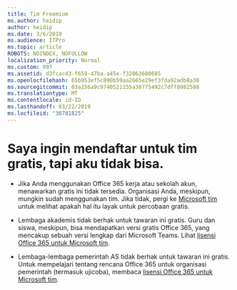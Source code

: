 ```yaml
---
title: Tim Freemium
ms.author: heidip
author: heidip
ms.date: 3/6/2019
ms.audience: ITPro
ms.topic: article
ROBOTS: NOINDEX, NOFOLLOW
localization_priority: Normal
ms.custom: 997
ms.assetid: d3fcac43-f659-47ba-a45e-f32863680685
ms.openlocfilehash: 65b953ef5c090b59aa2665e29ef3fda92adb8a30
ms.sourcegitcommit: 03a156a9c9740521155a30775492c7dff0982588
ms.translationtype: MT
ms.contentlocale: id-ID
ms.lasthandoff: 03/22/2019
ms.locfileid: "30781825"
---
```

# <a name="id-like-to-sign-up-for-teams-free-but-i-cant"></a>Saya ingin mendaftar untuk tim gratis, tapi aku tidak bisa.

- Jika Anda menggunakan Office 365 kerja atau sekolah akun, menawarkan gratis ini tidak tersedia. Organisasi Anda, meskipun, mungkin sudah menggunakan tim. Jika tidak, pergi ke [Microsoft tim](https://products.office.com/en-us/microsoft-teams/group-chat-software) untuk melihat apakah hal itu layak untuk percobaan gratis.

- Lembaga akademis tidak berhak untuk tawaran ini gratis. Guru dan siswa, meskipun, bisa mendapatkan versi gratis Office 365, yang mencakup sebuah versi lengkap dari Microsoft Teams. Lihat [lisensi Office 365 untuk Microsoft tim](https://docs.microsoft.com/microsoftteams/office-365-licensing).

- Lembaga-lembaga pemerintah AS tidak berhak untuk tawaran ini gratis. Untuk mempelajari tentang rencana Office 365 untuk organisasi pemerintah (termasuk ujicoba), membaca [lisensi Office 365 untuk Microsoft tim](https://docs.microsoft.com/microsoftteams/office-365-licensing).



